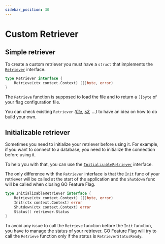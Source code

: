 ```yaml
---
sidebar_position: 30
---
```


# Custom Retriever

## Simple retriever
To create a custom retriever you must have a `struct` that implements the [`Retriever`](https://pkg.go.dev/github.com/thomaspoignant/go-feature-flag/retriever/#Retriever) interface.

```go linenums="1"
type Retriever interface {
	Retrieve(ctx context.Context) ([]byte, error)
}
```

The `Retrieve` 	function is supposed to load the file and to return a `[]byte` of your flag configuration file.

You can check existing `Retriever` *([file](https://github.com/thomaspoignant/go-feature-flag/blob/main/retriever/fileretriever/retriever.go),
[s3](https://github.com/thomaspoignant/go-feature-flag/blob/main/retriever/s3retriever/retriever.go), ...)* to have an idea on how to do build your own.

## Initializable retriever
Sometimes you need to initialize your retriever before using it.
For example, if you want to connect to a database, you need to initialize the connection before using it.

To help you with that, you can use the [`InitializableRetriever`](https://pkg.go.dev/github.com/thomaspoignant/go-feature-flag/retriever/#InitializableRetriever) interface.

The only difference with the `Retriever` interface is that the `Init` func of your retriever will be called at the start of the application and the `Shutdown` func will be called when closing GO Feature Flag.

```go
type InitializableRetriever interface {
	Retrieve(ctx context.Context) ([]byte, error)
	Init(ctx context.Context) error
	Shutdown(ctx context.Context) error
	Status() retriever.Status
}
```
To avoid any issue to call the `Retrieve` function before the `Init` function, you have to manage the status of your retriever.
GO Feature Flag will try to call the `Retrieve` function only if the status is `RetrieverStatusReady`.
